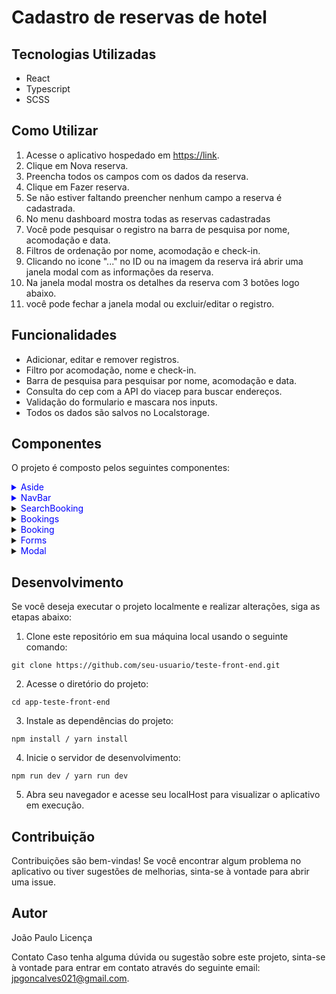 # Cadastro de reservas de hotel

## Tecnologias Utilizadas

- React
- Typescript
- SCSS

## Como Utilizar

1. Acesse o aplicativo hospedado em [https://link](https://link).
2. Clique em Nova reserva.
3. Preencha todos os campos com os dados da reserva.
4. Clique em Fazer reserva.
5. Se não estiver faltando preencher nenhum campo a reserva é cadastrada.
6. No menu dashboard mostra todas as reservas cadastradas
7. Você pode pesquisar o registro na barra de pesquisa por nome, acomodação e data.
8. Filtros de ordenação por nome, acomodação e check-in.
9. Clicando no icone "..." no ID ou na imagem da reserva irá abrir uma janela modal
com as informações da reserva.
10. Na janela modal mostra os detalhes da reserva com 3 botões logo abaixo.
11. você pode fechar a janela modal ou excluir/editar o registro.

## Funcionalidades
- Adicionar, editar e remover registros.
- Filtro por acomodação, nome e check-in.
- Barra de pesquisa para pesquisar por nome, acomodação e data.
- Consulta do cep com a API do viacep para buscar endereços.
- Validação do formulario e mascara nos inputs.
- Todos os dados são salvos no Localstorage.

## Componentes
O projeto é composto pelos seguintes componentes:

<details>
  <summary style="color: blue;">Aside</summary>
  Componente do menu lateral que navega entre o dashboard e novas reservas.
  ao clicar no link ele pega o window.location.pathname e passa para um state p/ que o menu clicado fique selecionado.
</details>

<details>
<summary style="color: blue;">NavBar</summary>
Componente do menu de navegação contem a logo, alguns botões que estão sem funcionalidade por hora e um painel de login apenas visual com um menu dropDown para deslogar o usuario.
</details>

<details>
  <summary><span style="color: blue;">SearchBooking</span></summary>
Componente que faz a busca de registros por nome, acomodação e data recebe como prop a função handleSearch que busca o valor digitado nas propriedades dos objetos dentro do array.
</details>

<details>
  <summary><span style="color: blue;">Bookings</span></summary>
  Componente que tem os botões de filtrar por acomodação, nome e check-in, utilizando a funcao sortData que utiliza .sort para comparar os itens do array e filtrar baseado na condição selecionada.
  Tambem recebe 'data' como prop que é o state que armazena os registros, é feito um map e retorna o componente Booking com o objeto criado.
</details>

<details>
  <summary><span style="color: blue;">Booking</span></summary>
  Componente que renderiza cada objeto que é adicionado no array, tem a funcionalidade de mostrar a janela modal, formatar a data e hora, e mapeia as imagens das acomodações para a tag 'select'.
</details>

<details>
  <summary><span style="color: blue;">Forms</span></summary>
  Componente que renderiza os formularios para preenchimento da reserva, faz a requisição para a API do viacep com o numero do cep p/ preencher os dados de endereço, validação do cpf, e mascara de campos utilizando 'react-input-mask' e validação do formulario, na qual o usuario não consegue enviar o formulario com campos em branco.
</details>

<details>
  <summary><span style="color: blue;">Modal</span></summary>
Componente que mostra detalhes da reserva, e possui os botões para deletar ou editar o usuario,
para deletar o usuario coloquei uma janela de confirmação.
</details>

## Desenvolvimento

Se você deseja executar o projeto localmente e realizar alterações, siga as etapas abaixo:

1. Clone este repositório em sua máquina local usando o seguinte comando:

```shell
git clone https://github.com/seu-usuario/teste-front-end.git
```

2. Acesse o diretório do projeto:

```shell
cd app-teste-front-end
```

3. Instale as dependências do projeto:

```shell
npm install / yarn install
```

4. Inicie o servidor de desenvolvimento:

```shell
npm run dev / yarn run dev
```

5. Abra seu navegador e acesse seu localHost para visualizar o aplicativo em execução.

## Contribuição

Contribuições são bem-vindas! Se você encontrar algum problema no aplicativo ou tiver sugestões de melhorias, sinta-se à vontade para abrir uma issue.

## Autor

João Paulo
Licença

Contato
Caso tenha alguma dúvida ou sugestão sobre este projeto, sinta-se à vontade para entrar em contato através do seguinte email: jpgoncalves021@gmail.com.